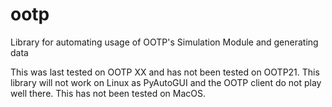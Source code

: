 # ootp
Library for automating usage of OOTP's Simulation Module and generating data

This was last tested on OOTP XX and has not been tested on OOTP21. This library will not work on Linux as PyAutoGUI and the OOTP client do not play well there. This has not been tested on MacOS.
